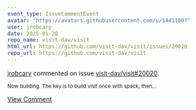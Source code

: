 ```yaml
---
event_type: IssueCommentEvent
avatar: "https://avatars.githubusercontent.com/u/1441100?"
user: jrobcary
date: 2025-01-20
repo_name: visit-dav/visit
html_url: https://github.com/visit-dav/visit/issues/20020
repo_url: https://github.com/visit-dav/visit
---
```


<a href='https://github.com/jrobcary' target='_blank'>jrobcary</a> commented on issue <a href='https://github.com/visit-dav/visit/issues/20020' target='_blank'>visit-dav/visit#20020</a>.

<small>Now building.  The key is to build visit once with spack, then...</small>

<a href='https://github.com/visit-dav/visit/issues/20020' target='_blank'>View Comment</a>
